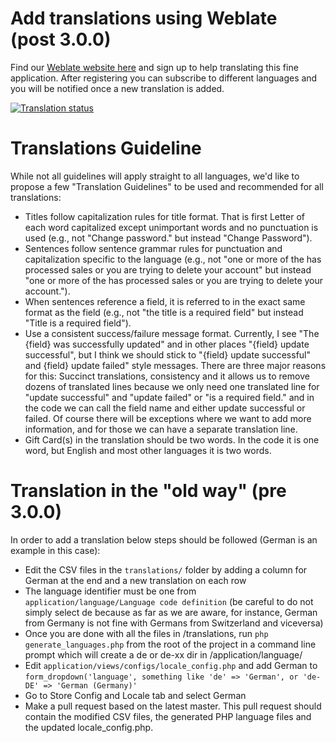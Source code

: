 # Add translations using Weblate (post 3.0.0)

Find our [Weblate website here](http://weblate.opensourcepos.org) and sign up to help translating this fine application. After registering you can subscribe to different languages and you will be notified once a new translation is added.

[![Translation status](http://weblate.opensourcepos.org/widgets/ospos/-/287x66-grey.png)](http://weblate.jpeelaer.net/engage/ospos/?utm_source=widget)

# Translations Guideline

While not all guidelines will apply straight to all languages, we'd like to propose a few "Translation Guidelines" to be used and recommended for all translations:

- Titles follow capitalization rules for title format.  That is first Letter of each word capitalized except unimportant words and no punctuation is used (e.g., not "Change password." but instead "Change Password"). 
- Sentences follow sentence grammar rules for punctuation and capitalization specific to the language (e.g., not "one or more of the has processed sales or you are trying to delete your account" but instead "one or more of the has processed sales or you are trying to delete your account.").
- When sentences reference a field, it is referred to in the exact same format as the field (e.g., not "the title is a required field" but instead "Title is a required field").
- Use a consistent success/failure message format.  Currently, I see "The {field} was successfully updated" and in other places "{field} update successful", but I think we should stick to "{field} update successful" and {field} update failed" style messages.  There are three major reasons for this: Succinct translations, consistency and it allows us to remove dozens of translated lines because we only need one translated line for "update successful" and "update failed"  or "is a required field." and in the code we can call the field name and either update successful or failed.  Of course there will be exceptions where we want to add more information, and for those we can have a separate translation line.
- Gift Card(s) in the translation should be two words.  In the code it is one word, but English and most other languages it is two words.

# Translation in the "old way" (pre 3.0.0)

In order to add a translation below steps should be followed (German is an example in this case):

- Edit the CSV files in the `translations/` folder by adding a column for German at the end and a new translation on each row
- The language identifier must be one from `application/language/Language code definition` (be careful to do not simply select de because as far as we are aware, for instance, German from Germany is not fine with Germans from Switzerland and viceversa)
- Once you are done with all the files in /translations, run `php generate_languages.php` from the root of the project in a command line prompt which will create a de or de-xx dir in /application/language/
- Edit `application/views/configs/locale_config.php` and add German to `form_dropdown('language', something like 'de' => 'German', or 'de-DE' => 'German (Germany)'`
- Go to Store Config and Locale tab and select German
- Make a pull request based on the latest master. This pull request should contain the modified CSV files, the generated PHP language files and the updated locale_config.php.